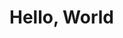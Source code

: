<!DOCTYPE html>
<html>
<body>
<h1>Hello, World</h1>
</body>
<script>
var d = new Date(); 
var n = d.getTime(); //gets the number of milliseconds since 1970-01-01 00:00

var s = n/1000;
var m = s/60;
var h = m/60;
var d = h/24;

var y = Math.floor(1970+(d/365.25));
var D = Math.floor(d%365.25);
var H = Math.floor((h+2)%24); //at the time of writing this my local time was GMT+2
var M = Math.floor(m%60);
var S = Math.floor(s%60);

if(H<10) {  //I don't know a better way than using three layers of if else statements. If you do, please contact unsmokedweed@gmail.com
  if(M<10) {
    if(S<10) {
      console.log(y+'/'+D+' 0'+H+':0'+M+':0'+S); 
    } else {
      console.log(y+'/'+D+' 0'+H+':0'+M+':'+S);
    };
  } else {
    if(S<10) {
      console.log(y+'/'+D+' 0'+H+':'+M+':0'+S);
    } else {
      console.log(y+'/'+D+' 0'+H+':'+M+':'+S);
    };
  };
} else {
  if(M<10) {
    if(S<10) {
      console.log(y+'/'+D+' '+H+':0'+M+':0'+S); 
    } else {
      console.log(y+'/'+D+' '+H+':0'+M+':'+S);
    };
  } else {
    if(S<10) {
      console.log(y+'/'+D+' '+H+':'+M+':0'+S);
    } else {
      console.log(y+'/'+D+' '+H+':'+M+':'+S);
    };
  };
};
</script>
